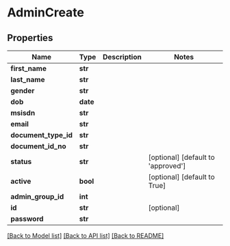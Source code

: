 # AdminCreate

## Properties
Name | Type | Description | Notes
------------ | ------------- | ------------- | -------------
**first_name** | **str** |  | 
**last_name** | **str** |  | 
**gender** | **str** |  | 
**dob** | **date** |  | 
**msisdn** | **str** |  | 
**email** | **str** |  | 
**document_type_id** | **str** |  | 
**document_id_no** | **str** |  | 
**status** | **str** |  | [optional] [default to 'approved']
**active** | **bool** |  | [optional] [default to True]
**admin_group_id** | **int** |  | 
**id** | **str** |  | [optional] 
**password** | **str** |  | 

[[Back to Model list]](../README.md#documentation-for-models) [[Back to API list]](../README.md#documentation-for-api-endpoints) [[Back to README]](../README.md)


